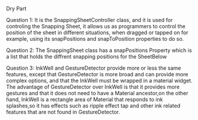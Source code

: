 
Dry Part

Question 1:
It is the SnappingSheetController class, and it is used for controling the Snapping Sheet,
it allows us as programmers to control the position of the sheet in different situations,
when dragged or tapped on for example, using its snapPositions and snapToPosition properties to do
so.

Question 2:
The SnappingSheet class has a snapPositions Property which is a list that holds the diffrent
snapping positions for the SheetBelow


Question 3:
InkWell and GestureDetector provide more or less the same features, except that GestureDetector is
more broad and can provide more complex options, and that the InkWell must be wrapped in a material
widget.
The advantage of GestureDetector over InkWell is that it provides more gestures and that it does not
need to have a Material ancestor,on the other hand, InkWell is a rectangle area of Material that
responds to ink splashes,so it has effects such as ripple effect tap and other ink related features
that are not found in GestureDetector.
